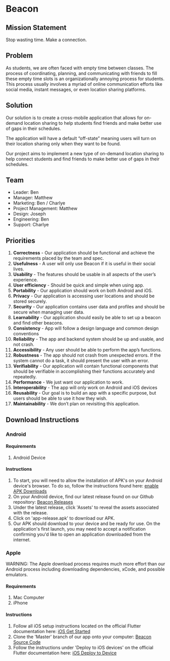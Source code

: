 # Beacon

## Mission Statement

Stop wasting time. Make a connection.

## Problem

As students, we are often faced with empty time between classes. The process of coordinating, planning, and communicating with friends to fill these empty time slots is an organizationally annoying process for students. This process usually involves a myriad of online communication efforts like social media, instant messages, or even location sharing platforms.

## Solution

Our solution is to create a cross-mobile application that allows for on-demand location sharing to help students find friends and make better use of gaps in their schedules. 

The application will have a default “off-state” meaning users will turn on their location sharing only when they want to be found. 

Our project aims to implement a new type of on-demand location sharing to help connect students and find friends to make better use of gaps in their schedules.

## Team

- Leader: Ben
- Manager: Matthew
- Marketing: Ben / Charlye
- Project Management: Matthew
- Design: Joseph
- Engineering: Ben
- Support: Charlye

## Priorities

1. **Correctness** - Our application should be functional and achieve the requirements placed by the team and spec.
2. **Usefulness** - A user will only use Beacon if it is useful in their social lives.
3. **Usability** - The features should be usable in all aspects of the user’s experience.
4. **User efficiency** - Should be quick and simple when using app.
5. **Portability** - Our application should work on both Android and iOS.
6. **Privacy** - Our application is accessing user locations and should be stored securely.
7. **Security** - Our application contains user data and profiles and should be secure when managing user data.
8. **Learnability** - Our application should easily be able to set up a beacon and find other beacons.
9. **Consistency** - App will follow a design language and common design conventions
10. **Reliability** - The app and backend system should be up and usable, and not crash.
11. **Accessibility** - Any user should be able to perform the app’s functions.
12. **Robustness** - The app should not crash from unexpected errors. If the system cannot do a task, it should present the user with an error.
13. **Verifiability** - Our application will contain functional components that should be verifiable in accomplishing their functions accurately and repeatedly.
14. **Performance** - We just want our application to work.
15. **Interoperability** - The app will only work on Android and iOS devices
16. **Reusability** - Our goal is to build an app with a specific purpose, but users should be able to use it how they wish.
17. **Maintainability** - We don’t plan on revisiting this application.


## Download Instructions

### Android

#### Requirements

1. Android Device

#### Instructions

1. To start, you will need to allow the installation of APK's on your Android device's browser. To do so, follow the instructions found here: 
[enable APK Downloads](https://www.expressvpn.com/support/vpn-setup/enable-apk-installs-android/)
2. On your Android device, find our latest release found on our Github repository: [Beacon Releases](https://github.com/null-uw/Beacon/releases)
3. Under the latest release, click 'Assets' to reveal the assets associated with the release.
4. Click on 'app-release.apk' to download our APK.
5. Our APK should download to your device and be ready for use. On the application's first launch, you may need to accept a notification confirming you'd like to open an application downloaded from the internet.

### Apple

WARNING: The Apple download process requires much more effort than our Android process including downloading dependencies, xCode, and possible emulators.

#### Requirements
1. Mac Computer
2. iPhone

#### Instructions
1. Follow all iOS setup instructions located on the official Flutter documentation here: [iOS Get Started](https://flutter.dev/docs/get-started/install/macos)
2. Clone the 'Master' branch of our app onto your computer: [Beacon Source Code](https://github.com/null-uw/Beacon/)
3. Follow the instructions under 'Deploy to iOS devices' on the official Flutter documentation here: [iOS Deploy to Device](https://flutter.dev/docs/get-started/install/macos#deploy-to-ios-devices)